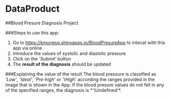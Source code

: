 # DataProduct
##Blood Presure Diagnosis Project

###Steps to use this app:
1. Go to https://kmunesq.shinyapps.io/BloodPresureApp to intecat with this app via online
2. Introduce the values of systolic and diastolic pressure
3. Click on the *\'Submit\'* button
4. The **result of the diagnosis** should be updated

###Explaining the value of the result
The blood pressure is classified as *\'Low\'*, *\'Ideal\'*, *\'Pre-high\'* or *'\High\'* according the ranges provided in the image that is shown in the App. If the blood presure values do not fell in any of the specified ranges, the diagnosis is *'\Undefined'\*.

